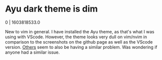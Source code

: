 # Ayu dark theme is dim

0 | 1603818533.0

New to vim in general. I have installed the Ayu theme, as that's what I was using with VScode. However, the theme looks very dull on vim/nvim in comparison to the screenshots on the github page as well as the VScode version. [Others](https://github.com/ayu-theme/ayu-vim/issues/56) seem to also be having a similar problem. Was wondering if anyone had a similar issue.